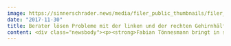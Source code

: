 ```yaml
---
image: https://sinnerschrader.news/media/filer_public_thumbnails/filer_public/9a/16/9a160e55-7b17-41d4-9c62-7092359e2831/700px_breite_fabian-toennesmann_.png__480x288_q85_crop_subsampling-2_upscale.png
date: "2017-11-30"
title: Berater lösen Probleme mit der linken und der rechten Gehirnhälfte
content: <div class="newsbody"><p><strong>Fabian Tönnesmann bringt in seiner Funktion als Director Advisory die Interessen des Top Management auf Kundenseite in Einklang mit der user-zentrierten digitalen Product Roadmap. Damit gestaltet er aktiv die digitale Transformation beim und mit dem Executive Management des Kunden mit. <br/>Wir haben ihm dazu ein paar Fragen gestellt&#58;</strong></p><p><strong>Mit dir, Fabian, haben wir den ersten Director Advisory bei SinnerSchrader. <br/>Warum ist die Zeit nun dafür genau richtig?</strong></p><p>Ich denke, das lässt sich am besten mit unserem Buch über die Entwicklung transformationaler Produkte beantworten. Das Buch positioniert SinnerSchrader als digitale Produktmanufaktur, die Unternehmen durch die erfolgreiche Entwicklung digitaler Produkte tatsächlich transformiert.<br/>Zwei Dinge sind dabei wichtig&#58; User relevante Produkte zu entwickeln, und diese schließlich mit den vorhandenen Assets des Unternehmens zu verbinden, d. h. sie in den wirtschaftlichen und kulturellen Kontext zu integrieren. Advisory steht dabei für die Übersetzung, die Ermöglichung und Integration von Insights, Interessen und Fakten in beide Richtungen&#58; den Nutzern und den Stakeholdern im Unternehmen. Häufig müssen hierfür auch bestehende Geschäftsmodelle adjustiert oder neu entwickelt werden.</p><p><strong>Was muss man an Know-how mitbringen, um solch einen Job auszufüllen?</strong></p><p>Berater, die gerne mit der linken und der rechten Gehirnhälfte Probleme lösen, finden hier ihre Herausforderung&#58; Einerseits muss man ein stark user-zentriertes Verständnis hinsichtlich digitaler Produkte und deren Entwicklung mitbringen, und andererseits ein hohes wirtschaftliches Interesse hinsichtlich des Wirkens, Aufbaus und der Funktionalität von Unternehmen. Eine hohe Empathie für beide Welten schafft den Zugang.<br/>Eine gute Voraussetzung sind Studiengänge wie Wirtschaftsinformatik oder Wirtschaftswissenschaften in Kombination mit Kommunikations- oder Sozialwissenschaften.</p><p><strong>Gibt es bestimmte Branchen, die dich im Rahmen der Digitalisierung jetzt besonders brauchen?</strong></p><p>Ich würde nicht sagen, dass es die eine, ganz bestimmte Branche gibt. Viele Unternehmen müssen sich jetzt bewegen, um kein Momentum und keine Marktanteile an die neuen digitalen Wettbewerber zu verlieren. Der Innovationsdruck in Richtung Kunde ist jetzt da, und es gibt Nachholbedarf in den Bereichen Financial Services, Automotive, Retail, Telekommunikation, im Energiesektor, eigentlich überall dort, wo es große Herausforderungen bei der Integration von digitalen Kundenschnittstellen in den Kern des Unternehmens gibt.</p><p><strong>Viele Firmen kaufen die Dienstleistung “Advisory” ein, damit gibt man als Unternehmen auch Verantwortung ab - warum macht das einen so großen Sinn?</strong></p><p>Grundsätzlich ist die Komplexität hinsichtlich Digitalisierungsthemen innerhalb großer Konzernen ja sehr hoch – fast alle Funktionen müssen involviert werden und mitarbeiten. Man profitiert als Konzern von einer hoch motivierten Sicht von außen&#58;<br/>Da ist die <strong>Inspiration</strong> von außen, die häufig zu einer benötigten Disruption führen kann, um Dinge zu bewegen. Dann ist es des Weiteren eine <strong>Teilhabe an digitalen Themen</strong> die über Co-Kreation geschaffen werden kann. Das Management hat oftmals nicht viele interne Mitstreiter und schafft über externe Advisor ein Team mit digitalen Seelenverwandten, ein kleines Start-up quasi, welches ihnen hilft, Stakeholder zu begeistern, gemeinsam neue Produkte oder gar ein neues Geschäftsmodell zu bauen und zu integrieren. Und es findet natürlich ein <strong>Wissenstransfer</strong> von neuen Fähigkeiten, Tools und Mindsets statt.</p><p><strong>Was tut man, um möglichste viele in den Unternehmen mitzunehmen?</strong></p><p>Menschen von Beginn an ko-kreativ in die Produktentwicklung integrieren, ihnen neue Wege zeigen und sie vor allem erleben lassen. Nur dann wird Veränderung wirksam. Menschen sind hier gleich Manager. Und über eine Ownership bei diesen Stakeholdern das System aufbrechen und die interdisziplinäre digitale Produktentwicklung beim exekutiven Management etablieren.</p><p><strong>Auf was in deiner bisherigen Karriere bist du besonders stolz?</strong></p><p>Interessante Frage, tatsächlich bin ich stolz darauf, einen Energiekonzern begleitet und diesem geholfen zu haben, strategisch vom Kunden her und nicht vom Markt zu denken.</p><p><strong>Und wie schaltest du ab, wenn du dein Device mal aus der Hand legst?</strong></p><p>Meistens mit Sport, ich gehe standardmäßig laufen abends, das ist das physische “Runterkommen”, danach beginnt das mentale Abschalten, welches dann über klassische Musik geht (ok, dafür brauche ich wieder ein Device ;-))!</p></div>
---
```

